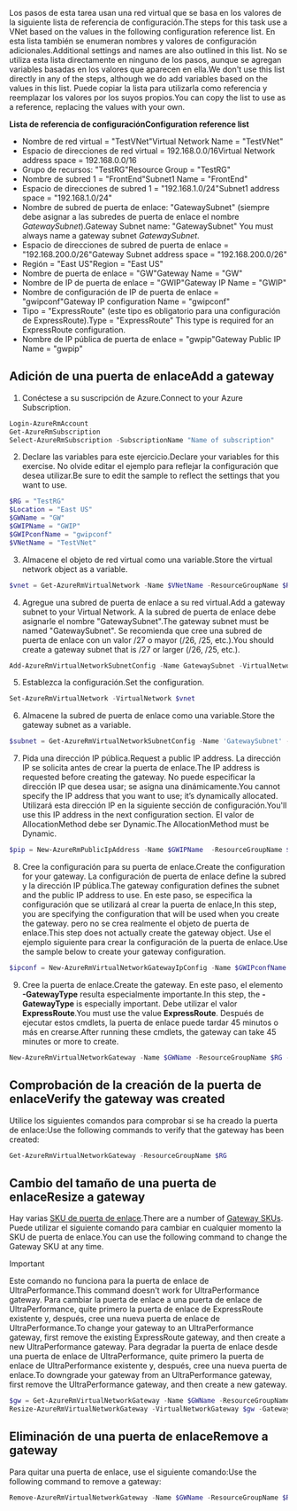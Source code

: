 <span data-ttu-id="a3f3c-101">Los pasos de esta tarea usan una red virtual que se basa en los valores de la siguiente lista de referencia de configuración.</span><span class="sxs-lookup"><span data-stu-id="a3f3c-101">The steps for this task use a VNet based on the values in the following configuration reference list.</span></span> <span data-ttu-id="a3f3c-102">En esta lista también se enumeran nombres y valores de configuración adicionales.</span><span class="sxs-lookup"><span data-stu-id="a3f3c-102">Additional settings and names are also outlined in this list.</span></span> <span data-ttu-id="a3f3c-103">No se utiliza esta lista directamente en ninguno de los pasos, aunque se agregan variables basadas en los valores que aparecen en ella.</span><span class="sxs-lookup"><span data-stu-id="a3f3c-103">We don't use this list directly in any of the steps, although we do add variables based on the values in this list.</span></span> <span data-ttu-id="a3f3c-104">Puede copiar la lista para utilizarla como referencia y reemplazar los valores por los suyos propios.</span><span class="sxs-lookup"><span data-stu-id="a3f3c-104">You can copy the list to use as a reference, replacing the values with your own.</span></span>

<span data-ttu-id="a3f3c-105">**Lista de referencia de configuración**</span><span class="sxs-lookup"><span data-stu-id="a3f3c-105">**Configuration reference list**</span></span>

* <span data-ttu-id="a3f3c-106">Nombre de red virtual = "TestVNet"</span><span class="sxs-lookup"><span data-stu-id="a3f3c-106">Virtual Network Name = "TestVNet"</span></span>
* <span data-ttu-id="a3f3c-107">Espacio de direcciones de red virtual = 192.168.0.0/16</span><span class="sxs-lookup"><span data-stu-id="a3f3c-107">Virtual Network address space = 192.168.0.0/16</span></span>
* <span data-ttu-id="a3f3c-108">Grupo de recursos: "TestRG"</span><span class="sxs-lookup"><span data-stu-id="a3f3c-108">Resource Group = "TestRG"</span></span>
* <span data-ttu-id="a3f3c-109">Nombre de subred 1 = "FrontEnd"</span><span class="sxs-lookup"><span data-stu-id="a3f3c-109">Subnet1 Name = "FrontEnd"</span></span> 
* <span data-ttu-id="a3f3c-110">Espacio de direcciones de subred 1 = "192.168.1.0/24"</span><span class="sxs-lookup"><span data-stu-id="a3f3c-110">Subnet1 address space = "192.168.1.0/24"</span></span>
* <span data-ttu-id="a3f3c-111">Nombre de subred de puerta de enlace: "GatewaySubnet" (siempre debe asignar a las subredes de puerta de enlace el nombre *GatewaySubnet*).</span><span class="sxs-lookup"><span data-stu-id="a3f3c-111">Gateway Subnet name: "GatewaySubnet" You must always name a gateway subnet *GatewaySubnet*.</span></span>
* <span data-ttu-id="a3f3c-112">Espacio de direcciones de subred de puerta de enlace = "192.168.200.0/26"</span><span class="sxs-lookup"><span data-stu-id="a3f3c-112">Gateway Subnet address space = "192.168.200.0/26"</span></span>
* <span data-ttu-id="a3f3c-113">Región = "East US"</span><span class="sxs-lookup"><span data-stu-id="a3f3c-113">Region = "East US"</span></span>
* <span data-ttu-id="a3f3c-114">Nombre de puerta de enlace = "GW"</span><span class="sxs-lookup"><span data-stu-id="a3f3c-114">Gateway Name = "GW"</span></span>
* <span data-ttu-id="a3f3c-115">Nombre de IP de puerta de enlace = "GWIP"</span><span class="sxs-lookup"><span data-stu-id="a3f3c-115">Gateway IP Name = "GWIP"</span></span>
* <span data-ttu-id="a3f3c-116">Nombre de configuración de IP de puerta de enlace = "gwipconf"</span><span class="sxs-lookup"><span data-stu-id="a3f3c-116">Gateway IP configuration Name = "gwipconf"</span></span>
* <span data-ttu-id="a3f3c-117">Tipo = "ExpressRoute" (este tipo es obligatorio para una configuración de ExpressRoute).</span><span class="sxs-lookup"><span data-stu-id="a3f3c-117">Type = "ExpressRoute" This type is required for an ExpressRoute configuration.</span></span>
* <span data-ttu-id="a3f3c-118">Nombre de IP pública de puerta de enlace = "gwpip"</span><span class="sxs-lookup"><span data-stu-id="a3f3c-118">Gateway Public IP Name = "gwpip"</span></span>

## <a name="add-a-gateway"></a><span data-ttu-id="a3f3c-119">Adición de una puerta de enlace</span><span class="sxs-lookup"><span data-stu-id="a3f3c-119">Add a gateway</span></span>
1. <span data-ttu-id="a3f3c-120">Conéctese a su suscripción de Azure.</span><span class="sxs-lookup"><span data-stu-id="a3f3c-120">Connect to your Azure Subscription.</span></span>

  ```powershell 
  Login-AzureRmAccount
  Get-AzureRmSubscription 
  Select-AzureRmSubscription -SubscriptionName "Name of subscription"
  ```
2. <span data-ttu-id="a3f3c-121">Declare las variables para este ejercicio.</span><span class="sxs-lookup"><span data-stu-id="a3f3c-121">Declare your variables for this exercise.</span></span> <span data-ttu-id="a3f3c-122">No olvide editar el ejemplo para reflejar la configuración que desea utilizar.</span><span class="sxs-lookup"><span data-stu-id="a3f3c-122">Be sure to edit the sample to reflect the settings that you want to use.</span></span>

  ```powershell 
  $RG = "TestRG"
  $Location = "East US"
  $GWName = "GW"
  $GWIPName = "GWIP"
  $GWIPconfName = "gwipconf"
  $VNetName = "TestVNet"
  ```
3. <span data-ttu-id="a3f3c-123">Almacene el objeto de red virtual como una variable.</span><span class="sxs-lookup"><span data-stu-id="a3f3c-123">Store the virtual network object as a variable.</span></span>

  ```powershell
  $vnet = Get-AzureRmVirtualNetwork -Name $VNetName -ResourceGroupName $RG
  ```
4. <span data-ttu-id="a3f3c-124">Agregue una subred de puerta de enlace a su red virtual.</span><span class="sxs-lookup"><span data-stu-id="a3f3c-124">Add a gateway subnet to your Virtual Network.</span></span> <span data-ttu-id="a3f3c-125">A la subred de puerta de enlace debe asignarle el nombre "GatewaySubnet".</span><span class="sxs-lookup"><span data-stu-id="a3f3c-125">The gateway subnet must be named "GatewaySubnet".</span></span> <span data-ttu-id="a3f3c-126">Se recomienda que cree una subred de puerta de enlace con un valor /27 o mayor (/26, /25, etc.).</span><span class="sxs-lookup"><span data-stu-id="a3f3c-126">You should create a gateway subnet that is /27 or larger (/26, /25, etc.).</span></span>

  ```powershell
  Add-AzureRmVirtualNetworkSubnetConfig -Name GatewaySubnet -VirtualNetwork $vnet -AddressPrefix 192.168.200.0/26
  ```
5. <span data-ttu-id="a3f3c-127">Establezca la configuración.</span><span class="sxs-lookup"><span data-stu-id="a3f3c-127">Set the configuration.</span></span>

  ```powershell
  Set-AzureRmVirtualNetwork -VirtualNetwork $vnet
  ```
6. <span data-ttu-id="a3f3c-128">Almacene la subred de puerta de enlace como una variable.</span><span class="sxs-lookup"><span data-stu-id="a3f3c-128">Store the gateway subnet as a variable.</span></span>

  ```powershell
  $subnet = Get-AzureRmVirtualNetworkSubnetConfig -Name 'GatewaySubnet' -VirtualNetwork $vnet
  ```
7. <span data-ttu-id="a3f3c-129">Pida una dirección IP pública.</span><span class="sxs-lookup"><span data-stu-id="a3f3c-129">Request a public IP address.</span></span> <span data-ttu-id="a3f3c-130">La dirección IP se solicita antes de crear la puerta de enlace.</span><span class="sxs-lookup"><span data-stu-id="a3f3c-130">The IP address is requested before creating the gateway.</span></span> <span data-ttu-id="a3f3c-131">No puede especificar la dirección IP que desea usar; se asigna una dinámicamente.</span><span class="sxs-lookup"><span data-stu-id="a3f3c-131">You cannot specify the IP address that you want to use; it’s dynamically allocated.</span></span> <span data-ttu-id="a3f3c-132">Utilizará esta dirección IP en la siguiente sección de configuración.</span><span class="sxs-lookup"><span data-stu-id="a3f3c-132">You'll use this IP address in the next configuration section.</span></span> <span data-ttu-id="a3f3c-133">El valor de AllocationMethod debe ser Dynamic.</span><span class="sxs-lookup"><span data-stu-id="a3f3c-133">The AllocationMethod must be Dynamic.</span></span>

  ```powershell
  $pip = New-AzureRmPublicIpAddress -Name $GWIPName  -ResourceGroupName $RG -Location $Location -AllocationMethod Dynamic
  ```
8. <span data-ttu-id="a3f3c-134">Cree la configuración para su puerta de enlace.</span><span class="sxs-lookup"><span data-stu-id="a3f3c-134">Create the configuration for your gateway.</span></span> <span data-ttu-id="a3f3c-135">La configuración de puerta de enlace define la subred y la dirección IP pública.</span><span class="sxs-lookup"><span data-stu-id="a3f3c-135">The gateway configuration defines the subnet and the public IP address to use.</span></span> <span data-ttu-id="a3f3c-136">En este paso, se especifica la configuración que se utilizará al crear la puerta de enlace,</span><span class="sxs-lookup"><span data-stu-id="a3f3c-136">In this step, you are specifying the configuration that will be used when you create the gateway.</span></span> <span data-ttu-id="a3f3c-137">pero no se crea realmente el objeto de puerta de enlace.</span><span class="sxs-lookup"><span data-stu-id="a3f3c-137">This step does not actually create the gateway object.</span></span> <span data-ttu-id="a3f3c-138">Use el ejemplo siguiente para crear la configuración de la puerta de enlace.</span><span class="sxs-lookup"><span data-stu-id="a3f3c-138">Use the sample below to create your gateway configuration.</span></span>

  ```powershell
  $ipconf = New-AzureRmVirtualNetworkGatewayIpConfig -Name $GWIPconfName -Subnet $subnet -PublicIpAddress $pip
  ```
9. <span data-ttu-id="a3f3c-139">Cree la puerta de enlace.</span><span class="sxs-lookup"><span data-stu-id="a3f3c-139">Create the gateway.</span></span> <span data-ttu-id="a3f3c-140">En este paso, el elemento **-GatewayType** resulta especialmente importante.</span><span class="sxs-lookup"><span data-stu-id="a3f3c-140">In this step, the **-GatewayType** is especially important.</span></span> <span data-ttu-id="a3f3c-141">Debe utilizar el valor **ExpressRoute**.</span><span class="sxs-lookup"><span data-stu-id="a3f3c-141">You must use the value **ExpressRoute**.</span></span> <span data-ttu-id="a3f3c-142">Después de ejecutar estos cmdlets, la puerta de enlace puede tardar 45 minutos o más en crearse.</span><span class="sxs-lookup"><span data-stu-id="a3f3c-142">After running these cmdlets, the gateway can take 45 minutes or more to create.</span></span>

  ```powershell
  New-AzureRmVirtualNetworkGateway -Name $GWName -ResourceGroupName $RG -Location $Location -IpConfigurations $ipconf -GatewayType Expressroute -GatewaySku Standard
  ```

## <a name="verify-the-gateway-was-created"></a><span data-ttu-id="a3f3c-143">Comprobación de la creación de la puerta de enlace</span><span class="sxs-lookup"><span data-stu-id="a3f3c-143">Verify the gateway was created</span></span>
<span data-ttu-id="a3f3c-144">Utilice los siguientes comandos para comprobar si se ha creado la puerta de enlace:</span><span class="sxs-lookup"><span data-stu-id="a3f3c-144">Use the following commands to verify that the gateway has been created:</span></span>

```powershell
Get-AzureRmVirtualNetworkGateway -ResourceGroupName $RG
```

## <a name="resize-a-gateway"></a><span data-ttu-id="a3f3c-145">Cambio del tamaño de una puerta de enlace</span><span class="sxs-lookup"><span data-stu-id="a3f3c-145">Resize a gateway</span></span>
<span data-ttu-id="a3f3c-146">Hay varias [SKU de puerta de enlace](../articles/expressroute/expressroute-about-virtual-network-gateways.md).</span><span class="sxs-lookup"><span data-stu-id="a3f3c-146">There are a number of [Gateway SKUs](../articles/expressroute/expressroute-about-virtual-network-gateways.md).</span></span> <span data-ttu-id="a3f3c-147">Puede utilizar el siguiente comando para cambiar en cualquier momento la SKU de puerta de enlace.</span><span class="sxs-lookup"><span data-stu-id="a3f3c-147">You can use the following command to change the Gateway SKU at any time.</span></span>

> [!IMPORTANT]
> <span data-ttu-id="a3f3c-148">Este comando no funciona para la puerta de enlace de UltraPerformance.</span><span class="sxs-lookup"><span data-stu-id="a3f3c-148">This command doesn't work for UltraPerformance gateway.</span></span> <span data-ttu-id="a3f3c-149">Para cambiar la puerta de enlace a una puerta de enlace de UltraPerformance, quite primero la puerta de enlace de ExpressRoute existente y, después, cree una nueva puerta de enlace de UltraPerformance.</span><span class="sxs-lookup"><span data-stu-id="a3f3c-149">To change your gateway to an UltraPerformance gateway, first remove the existing ExpressRoute gateway, and then create a new UltraPerformance gateway.</span></span> <span data-ttu-id="a3f3c-150">Para degradar la puerta de enlace desde una puerta de enlace de UltraPerformance, quite primero la puerta de enlace de UltraPerformance existente y, después, cree una nueva puerta de enlace.</span><span class="sxs-lookup"><span data-stu-id="a3f3c-150">To downgrade your gateway from an UltraPerformance gateway, first remove the UltraPerformance gateway, and then create a new gateway.</span></span>
> 
> 

```powershell
$gw = Get-AzureRmVirtualNetworkGateway -Name $GWName -ResourceGroupName $RG
Resize-AzureRmVirtualNetworkGateway -VirtualNetworkGateway $gw -GatewaySku HighPerformance
```

## <a name="remove-a-gateway"></a><span data-ttu-id="a3f3c-151">Eliminación de una puerta de enlace</span><span class="sxs-lookup"><span data-stu-id="a3f3c-151">Remove a gateway</span></span>
<span data-ttu-id="a3f3c-152">Para quitar una puerta de enlace, use el siguiente comando:</span><span class="sxs-lookup"><span data-stu-id="a3f3c-152">Use the following command to remove a gateway:</span></span>

```powershell
Remove-AzureRmVirtualNetworkGateway -Name $GWName -ResourceGroupName $RG
```